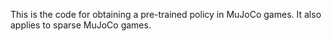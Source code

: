 This is the code for obtaining a pre-trained policy in MuJoCo games. It also applies to sparse MuJoCo games.

